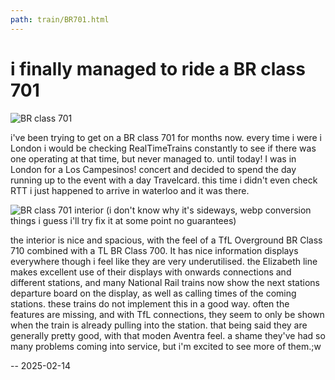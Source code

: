 ```yaml
---
path: train/BR701.html
---
```


# i finally managed to ride a BR class 701

![BR class 701](/assets/train-701-1.webp)

i've been trying to get on a BR class 701 for months now. every time i were i London i would be checking RealTimeTrains constantly to see if there was one operating at that time, but never managed to. until today! I was in London for a Los Campesinos! concert and decided to spend the day running up to the event with a day Travelcard. this time i didn't even check RTT i just happened to arrive in waterloo and it was there.

![BR class 701 interior](/assets/train-701-2.webp)
(i don't know why it's sideways, webp conversion things i guess i'll try fix it at some point no guarantees)

the interior is nice and spacious, with the feel of a TfL Overground BR Class 710 combined with a TL BR Class 700. It has nice information displays everywhere though i feel like they are very underutilised. the Elizabeth line makes excellent use of their displays with onwards connections and different stations, and many National Rail trains now show the next stations departure board on the display, as well as calling times of the coming stations. these trains do not implement this in a good way. often the features are missing, and with TfL connections, they seem to only be shown when the train is already pulling into the station. that being said they are generally pretty good, with that moden Aventra feel. a shame they've had so many problems coming into service, but i'm excited to see more of them.;w

-- 2025-02-14
